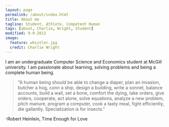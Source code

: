 ```yaml
---
layout: page
permalink: /about/index.html
title: About me
tagline: Student, Athlete, Competent Human
tags: [about, Charlie, Wright, Student]
modified: 9-9-2013
image:
  feature: whistler.jpg
  credit: Charlie Wright
---
```


I am an undergraduate Computer Science and Economics student at McGill university. I am passionate about learning, solving problems and being a complete human being. 

> "A human being should be able to change a diaper, plan an invasion, butcher a hog, conn a ship, design a building, write a sonnet, balance accounts, build a wall, set a bone, comfort the dying, take orders, give orders, cooperate, act alone, solve equations, analyze a new problem, pitch manure, program a computer, cook a tasty meal, fight efficiently, die gallantly. Specialization is for insects."	

-Robert Heinlein, Time Enough for Love